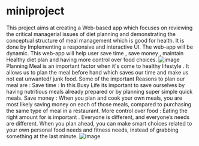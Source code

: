 # miniproject

This project aims at creating a Web-based app which focuses on  reviewing the critical  managerial issues of diet planning and demonstrating the conceptual structure of meal management which is good for health. 
It is done by Implementing a responsive and interactive UI.
The web-app  will be dynamic. 
This web-app will help user  save  time , save money , maintain Healthy diet plan and having more control over food choices. 
![image](https://user-images.githubusercontent.com/75130949/155853863-870cde35-f9d7-429a-ba33-3a500dcc980a.png)
Planning Meal is an important factor when it's come to healthy lifestyle . It allows us to plan the meal before hand which saves our time and make us not eat unwanted/ junk food. 
 Some of the important Reasons to plan our meal are : 
  Save time : In this Busy Life its important to save ourselves by having nutritious meals already prepared or by planning super simple quick meals.
  Save money : When you plan and cook your own meals, you are most likely saving money on each of those meals, compared to purchasing the same type of meal in a restaurant.
 More control over food : Eating the right amount for is important . Everyone is different, and everyone’s needs are different. When you plan ahead, you can make smart choices related to your own personal food needs and fitness needs, instead of grabbing something at the last minute.
![image](https://user-images.githubusercontent.com/75130949/155853894-094d188f-1bfe-4397-a58a-194f83c1a211.png)

